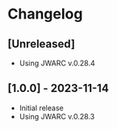 # Changelog

## [Unreleased]
- Using JWARC v.0.28.4


## [1.0.0] - 2023-11-14

- Initial release
- Using JWARC v.0.28.3

